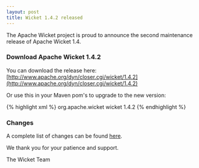```yaml
---
layout: post
title: Wicket 1.4.2 released
---
```


The Apache Wicket project is proud to announce the second maintenance release
of Apache Wicket 1.4.

### Download Apache Wicket 1.4.2

You can download the release here: [http://www.apache.org/dyn/closer.cgi/wicket/1.4.2](http://www.apache.org/dyn/closer.cgi/wicket/1.4.2)

Or use this in your Maven pom's to upgrade to the new version:

{% highlight xml %}
<dependency>
    <groupId>org.apache.wicket</groupId>
    <artifactId>wicket</artifactId>
    <version>1.4.2</version>
</dependency>
{% endhighlight %}

### Changes

A complete list of changes can be found
[here](https://issues.apache.org/jira/secure/IssueNavigator.jspa?reset=true&&pid=12310561&fixfor=12314163&sorter/field=priority&sorter/order=DESC).

We thank you for your patience and support.

The Wicket Team
